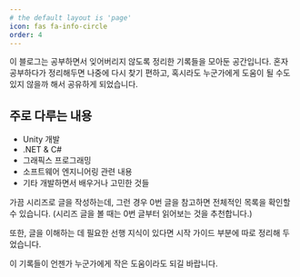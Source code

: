 ```yaml
---
# the default layout is 'page'
icon: fas fa-info-circle
order: 4
---
```


이 블로그는 공부하면서 잊어버리지 않도록 정리한 기록들을 모아둔 공간입니다.
혼자 공부하다가 정리해두면 나중에 다시 찾기 편하고, 혹시라도 누군가에게 도움이 될 수도 있지 않을까 해서 공유하게 되었습니다.

## 주로 다루는 내용

- Unity 개발
- .NET & C#
- 그래픽스 프로그래밍
- 소프트웨어 엔지니어링 관련 내용
- 기타 개발하면서 배우거나 고민한 것들

가끔 시리즈로 글을 작성하는데, 그런 경우 0번 글을 참고하면 전체적인 목록을 확인할 수 있습니다.
(시리즈 글을 볼 때는 0번 글부터 읽어보는 것을 추천합니다.)

또한, 글을 이해하는 데 필요한 선행 지식이 있다면 시작 가이드 부분에 따로 정리해 두었습니다.

이 기록들이 언젠가 누군가에게 작은 도움이라도 되길 바랍니다.
